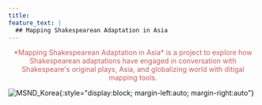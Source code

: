 ```yaml
---
title: 
feature_text: |
  ## Mapping Shakespearean Adaptation in Asia
---
```


<center><span style="color: indianred;">*Mapping Shakespearean Adaptation in Asia* is a project to explore how Shakespearean adaptations have engaged in conversation with Shakespeare's original plays, Asia, and globalizing world with ditigal mapping tools.</span></center>

![MSND_Korea](https://globalshakespeares.mit.edu/wp-content/uploads/MSND-South-Korea-500.jpg){:style="display:block; margin-left:auto; margin-right:auto"}
